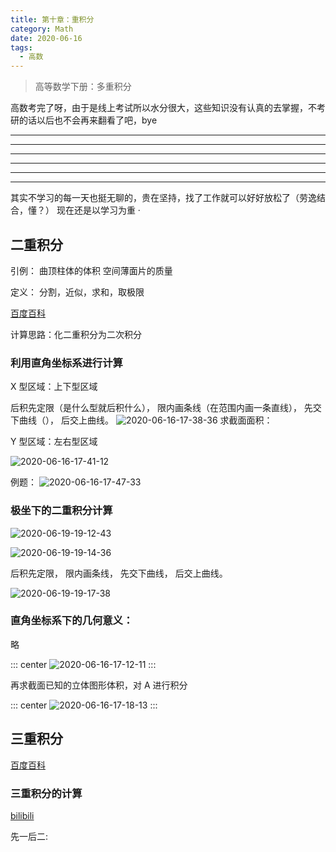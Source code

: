 ```yaml
---
title: 第十章：重积分
category: Math
date: 2020-06-16
tags:
  - 高数
---
```


> 高等数学下册：多重积分

<!-- more -->

高数考完了呀，由于是线上考试所以水分很大，这些知识没有认真的去掌握，不考研的话以后也不会再来翻看了吧，bye

***

***

***

***

***

***

其实不学习的每一天也挺无聊的，贵在坚持，找了工作就可以好好放松了（劳逸结合，懂？）
现在还是以学习为重
·
## 二重积分

引例：
曲顶柱体的体积
空间薄面片的质量

定义：
分割，近似，求和，取极限

[百度百科](https://baike.baidu.com/item/%E4%BA%8C%E9%87%8D%E7%A7%AF%E5%88%86)

计算思路：化二重积分为二次积分

### 利用直角坐标系进行计算

X 型区域：上下型区域

后积先定限（是什么型就后积什么），
限内画条线（在范围内画一条直线），
先交下曲线（），
后交上曲线。
![2020-06-16-17-38-36](https://raw.githubusercontent.com/fengwei2002/Pictures_02/master/img/2020-06-16-17-38-36.png)
求截面面积：


Y 型区域：左右型区域

![2020-06-16-17-41-12](https://raw.githubusercontent.com/fengwei2002/Pictures_02/master/img/2020-06-16-17-41-12.png)

例题：
![2020-06-16-17-47-33](https://raw.githubusercontent.com/fengwei2002/Pictures_02/master/img/2020-06-16-17-47-33.png)



### 极坐下的二重积分计算


![2020-06-19-19-12-43](https://raw.githubusercontent.com/fengwei2002/Pictures_02/master/img/2020-06-19-19-12-43.png)

![2020-06-19-19-14-36](https://raw.githubusercontent.com/fengwei2002/Pictures_02/master/img/2020-06-19-19-14-36.png)


后积先定限，
限内画条线，
先交下曲线，
后交上曲线。

![2020-06-19-19-17-38](https://raw.githubusercontent.com/fengwei2002/Pictures_02/master/img/2020-06-19-19-17-38.png)

### 直角坐标系下的几何意义：

略

::: center
![2020-06-16-17-12-11](https://raw.githubusercontent.com/fengwei2002/Pictures_02/master/img/2020-06-16-17-12-11.png)
:::

再求截面已知的立体图形体积，对 A 进行积分

::: center
![2020-06-16-17-18-13](https://raw.githubusercontent.com/fengwei2002/Pictures_02/master/img/2020-06-16-17-18-13.png)
:::



## 三重积分

[百度百科](https://baike.baidu.com/item/%E4%B8%89%E9%87%8D%E7%A7%AF%E5%88%86)

### 三重积分的计算

[bilibili](https://www.bilibili.com/video/BV1k7411176e?from=search&seid=14575296134158170151)

先一后二:

